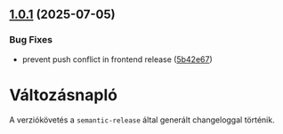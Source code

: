 ## [1.0.1](https://github.com/tamasjuhasz84/minicms/compare/v1.0.0...v1.0.1) (2025-07-05)

### Bug Fixes

- prevent push conflict in frontend release ([5b42e67](https://github.com/tamasjuhasz84/minicms/commit/5b42e6776b8be0fc444b605ce362c3f471a719db))

# Változásnapló

A verziókövetés a `semantic-release` által generált changeloggal történik.
